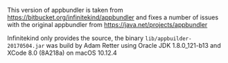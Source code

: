 This version of appbundler is taken from
https://bitbucket.org/infinitekind/appbundler
and fixes a number of issues with the original appbundler from
https://java.net/projects/appbundler

Infinitekind only provides the source, the binary `lib/appbuilder-20170504.jar`
was build by Adam Retter using Oracle JDK 1.8.0_121-b13 and XCode 8.0 (8A218a) on macOS 10.12.4 
